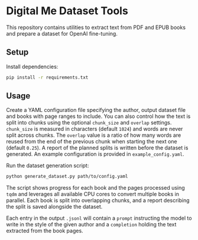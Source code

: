 # Digital Me Dataset Tools

This repository contains utilities to extract text from PDF and EPUB books and
prepare a dataset for OpenAI fine-tuning.

## Setup

Install dependencies:

```bash
pip install -r requirements.txt
```

## Usage

Create a YAML configuration file specifying the author, output dataset file and
books with page ranges to include. You can also control how the text is split
into chunks using the optional `chunk_size` and `overlap` settings. `chunk_size`
is measured in characters (default `1024`) and words are never split across
chunks. The `overlap` value is a ratio of how many words are reused from the end
of the previous chunk when starting the next one (default `0.25`). A report of
the planned splits is written before the dataset is generated. An example
configuration is provided in `example_config.yaml`.

Run the dataset generation script:

```bash
python generate_dataset.py path/to/config.yaml
```

The script shows progress for each book and the pages processed using `tqdm` and
leverages all available CPU cores to convert multiple books in parallel. Each
book is split into overlapping chunks, and a report describing the split is
saved alongside the dataset.

Each entry in the output `.jsonl` will contain a `prompt` instructing the model
to write in the style of the given author and a `completion` holding the text
extracted from the book pages.
